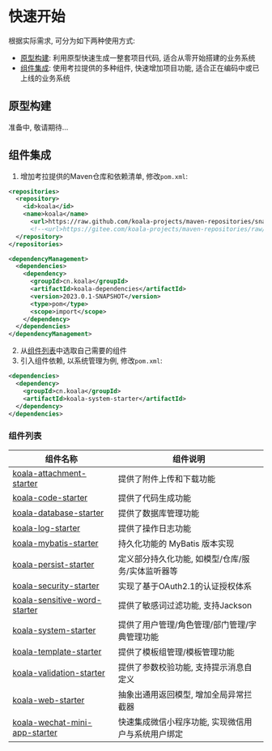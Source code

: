 # 快速开始

根据实际需求, 可分为如下两种使用方式:

- [原型构建](#原型构建): 利用原型快速生成一整套项目代码, 适合从零开始搭建的业务系统
- [组件集成](#组件集成): 使用考拉提供的多种组件, 快速增加项目功能, 适合正在编码中或已上线的业务系统

## 原型构建

准备中, 敬请期待...

## 组件集成

1. 增加考拉提供的Maven仓库和依赖清单, 修改`pom.xml`:

```xml
<repositories>
  <repository>
    <id>koala</id>
    <name>koala</name>
      <url>https://raw.github.com/koala-projects/maven-repositories/snapshot/</url>
      <!--<url>https://gitee.com/koala-projects/maven-repositories/raw/snapshot/</url>-->
  </repository>
</repositories>

<dependencyManagement>
  <dependencies>
    <dependency>
      <groupId>cn.koala</groupId>
      <artifactId>koala-dependencies</artifactId>
      <version>2023.0.1-SNAPSHOT</version>
      <type>pom</type>
      <scope>import</scope>
    </dependency>
  </dependencies>
</dependencyManagement>
```

2. 从[组件列表](#组件列表)中选取自己需要的组件
3. 引入组件依赖, 以系统管理为例, 修改`pom.xml`:

```xml
<dependencies>
  <dependency>
    <groupId>cn.koala</groupId>
    <artifactId>koala-system-starter</artifactId>
  </dependency>
</dependencies>
```

### 组件列表

| 组件名称                                                     | 组件说明                                           |
| ------------------------------------------------------------ | -------------------------------------------------- |
| [koala-attachment-starter](../../koala-starters/koala-attachment-starter) | 提供了附件上传和下载功能                           |
| [koala-code-starter](../../koala-starters/koala-code-starter) | 提供了代码生成功能                                 |
| [koala-database-starter](../../koala-starters/koala-database-starter) | 提供了数据库管理功能                               |
| [koala-log-starter](../../koala-starters/koala-log-starter)  | 提供了操作日志功能                                 |
| [koala-mybatis-starter](../../koala-starters/koala-mybatis-starter) | 持久化功能的 MyBatis 版本实现                      |
| [koala-persist-starter](../../koala-starters/koala-persist-starter) | 定义部分持久化功能, 如模型/仓库/服务/实体监听器等  |
| [koala-security-starter](../../koala-starters/koala-security-starter) | 实现了基于OAuth2.1的认证授权体系                   |
| [koala-sensitive-word-starter](../../koala-starters/koala-sensitive-word-starter) | 提供了敏感词过滤功能, 支持Jackson                  |
| [koala-system-starter](../../koala-starters/koala-system-starter) | 提供了用户管理/角色管理/部门管理/字典管理功能      |
| [koala-template-starter](../../koala-starters/koala-template-starter) | 提供了模板组管理/模板管理功能                      |
| [koala-validation-starter](../../koala-starters/koala-validation-starter) | 提供了参数校验功能, 支持提示消息自定义             |
| [koala-web-starter](../../koala-starters/koala-web-starter)  | 抽象出通用返回模型, 增加全局异常拦截器             |
| [koala-wechat-mini-app-starter](../../koala-starters/koala-wechat-mini-app-starter) | 快速集成微信小程序功能, 实现微信用户与系统用户绑定 |

